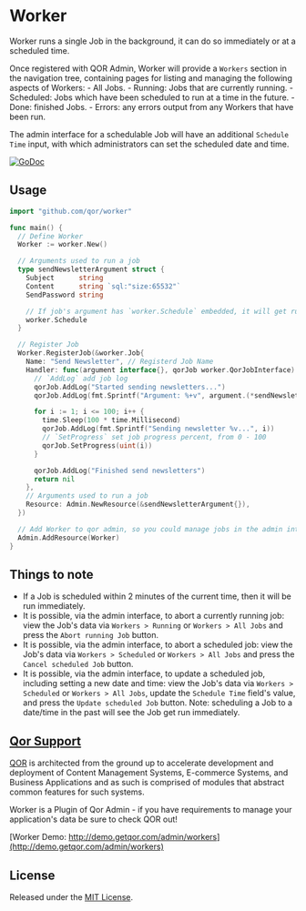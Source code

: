 # Worker

Worker runs a single Job in the background, it can do so immediately or at a scheduled time.

Once registered with QOR Admin, Worker will provide a `Workers` section in the navigation tree, containing pages for listing and managing the following aspects of Workers:
	- All Jobs.
	- Running: Jobs that are currently running.
	- Scheduled: Jobs which have been scheduled to run at a time in the future.
	- Done: finished Jobs.
	- Errors: any errors output from any Workers that have been run.

The admin interface for a schedulable Job will have an additional `Schedule Time` input, with which administrators can set the scheduled date and time.

[![GoDoc](https://godoc.org/github.com/qor/worker?status.svg)](https://godoc.org/github.com/qor/worker)

## Usage

```go
import "github.com/qor/worker"

func main() {
  // Define Worker
  Worker := worker.New()

  // Arguments used to run a job
  type sendNewsletterArgument struct {
    Subject      string
    Content      string `sql:"size:65532"`
    SendPassword string

    // If job's argument has `worker.Schedule` embedded, it will get run at a scheduled time
    worker.Schedule
  }

  // Register Job
  Worker.RegisterJob(&worker.Job{
    Name: "Send Newsletter", // Registerd Job Name
    Handler: func(argument interface{}, qorJob worker.QorJobInterface) error {
      // `AddLog` add job log
      qorJob.AddLog("Started sending newsletters...")
      qorJob.AddLog(fmt.Sprintf("Argument: %+v", argument.(*sendNewsletterArgument)))

      for i := 1; i <= 100; i++ {
        time.Sleep(100 * time.Millisecond)
        qorJob.AddLog(fmt.Sprintf("Sending newsletter %v...", i))
        // `SetProgress` set job progress percent, from 0 - 100
        qorJob.SetProgress(uint(i))
      }

      qorJob.AddLog("Finished send newsletters")
      return nil
    },
    // Arguments used to run a job
    Resource: Admin.NewResource(&sendNewsletterArgument{}),
  })

  // Add Worker to qor admin, so you could manage jobs in the admin interface
  Admin.AddResource(Worker)
}
```

## Things to note

- If a Job is scheduled within 2 minutes of the current time, then it will be run immediately.
- It is possible, via the admin interface, to abort a currently running job: view the Job's data via `Workers > Running` or `Workers > All Jobs` and press the `Abort running Job` button.
- It is possible, via the admin interface, to abort a scheduled job: view the Job's data via `Workers > Scheduled` or `Workers > All Jobs` and press the `Cancel scheduled Job` button.
- It is possible, via the admin interface, to update a scheduled job, including setting a new date and time: view the Job's data via `Workers > Scheduled` or `Workers > All Jobs`, update the `Schedule Time` field's value, and press the `Update scheduled Job` button. Note: scheduling a Job to a date/time in the past will see the Job get run immediately.

## [Qor Support](https://github.com/qor/qor)

[QOR](http://getqor.com) is architected from the ground up to accelerate development and deployment of Content Management Systems, E-commerce Systems, and Business Applications and as such is comprised of modules that abstract common features for such systems.

Worker is a Plugin of Qor Admin - if you have requirements to manage your application's data be sure to check QOR out!

[Worker Demo:  http://demo.getqor.com/admin/workers](http://demo.getqor.com/admin/workers)

## License

Released under the [MIT License](http://opensource.org/licenses/MIT).
